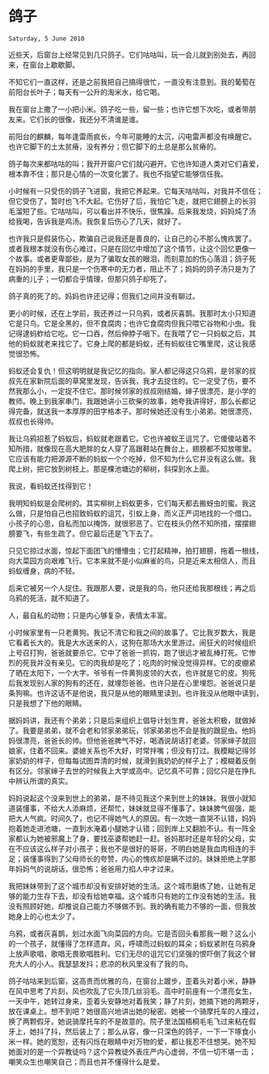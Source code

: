 # 鸽子

`Saturday, 5 June 2010`

近些天，后窗台上经常见到几只鸽子。它们咕咕叫，玩一会儿就到别处去，再回
来，在窗台上歇歇脚。

不知它们一直这样，还是之前我把自己搞得很忙，一直没有注意到。我的葡萄在
前阳台长叶子；每天有一公升的淘米水，给它喝。

我在窗台上撒了一小把小米。鸽子吃一些，留一些；也许它想下次吃，或者带朋
友来。它们长的很像，我还分不清谁是谁。

前阳台的麒麟，每年逢雷雨疯长，今年可能睡的太沉，闪电雷声都没有唤醒它。
也许它脚下的土太贫瘠，没有养分；但它脚下的土总是那么贫瘠的。

鸽子每次来都咕咕的叫；我开开窗户它们就闪避开。它也许知道人类对它们喜爱，
根本靠不住；那只是心情的一次变化罢了。我也不指望它能够信任我。

小时候有一只受伤的鸽子飞进窗，我把它养起来。它每天咕咕叫，对我并不信任；
但它受伤了，暂时也飞不大起。它伤好了后，我怕它飞走，就把它翅膀上的长羽
毛溜短了些。它咕咕叫，可以看出并不快乐，很焦躁。后来我发烧，妈妈炖了汤
给我喝，告诉我是鸡汤。我恢复后伤心了几天，就好了。

也许我只是假装伤心，欺骗自己说我还是善良的，让自己的心不那么愧疚罢了。
或者我根本就没有伤心难过，只是在回忆中增加了这个情节，让这个回忆更像一
个故事。或者更卑鄙些，是为了骗取女孩的眼泪，而刻意加的伤心落泪；鸽子死
在妈妈的手里，我只是一个伤寒中的无力者，阻止不了；妈妈的鸽子汤只是为了
病重的儿子；一切都合乎情理，但那只鸽子却死了。

鸽子真的死了的。妈妈也许还记得；但我们之间并没有聊过。

更小的时候，还在上学前，我还养过一只乌鸦，或者灰喜鹊。我那时太小只知道
它是只鸟。它是全黑的，但不食腐肉；也许它食腐肉但我只喂它谷物和小虫。我
记得逮蚂蚱给它吃。它一口吞，然后伸脖子咽下。在我喂了它一只蚂蚁之后，其
他的蚂蚁就老来找它了。它身上爬的都是蚂蚁，还有蚂蚁往它嘴里爬，这让我感
觉很恐怖。

蚂蚁还会复仇！但这明明就是我记忆的指向。家人都记得这只乌鸦，是邻家的叔
叔先在家新院后面的草窝里发现，告诉我，我才去捉住的。它一定受了伤，要不
然我那么小，一定捉不住它。那时候邻家的叔叔刚结婚，婶子很漂亮，是小学的
教师。晚上到我家串门，我跟她讲小三砍柴的故事，她夸我讲得好，那么长都记
得完备，就送我一本厚厚的田字格本子。那时候她还没有生小弟弟。她很漂亮，
叔叔也长得帅。

我让乌鸦招惹了蚂蚁后，蚂蚁就老跟着它。它也许被蚁王诅咒了。它傻傻站着不
知所措，就像现在高大肥胖的女人穿了高跟鞋站在舞台上，翅膀都不知放哪里。
它应该有能力把源源不断的蚂蚁一个个吃掉，但不知为什么它并没有这么做。我
爬上树，把它放到树枝上。那是棵池塘边的柳树，斜探到水上面。

我说，看蚂蚁还找得到它！

我明知蚂蚁是会爬树的。其实柳树上蚂蚁更多，它们每天都去搬蚜虫的蜜。我这
么做，只是怕自己也招致蚂蚁的诅咒，引蚁上身，而义正严词地找的一个借口。
小孩子的心思，自私而加以掩饰，就很邪恶了。它在枝头仍然不知所措，摆摆翅
膀要飞，有些生疏了。但它最后还是飞下去了。

只见它掠过水面，惊起下面团飞的懵懵虫；它打起精神，拍打翅膀，拖着一根线，
向大菜园方向艰难飞行。它本来就不是小似麻雀的鸟，只是近来太相信人，而且
蚂蚁缠身，病的不轻。

后来它被另一个人捉住。我跟那人要，说是我的鸟，他只还给我那根线；再之后
乌鸦的死活，就不知道了。

人，最自私的动物；只是内心够复杂，表情太丰富。

小时候家里有一只老黄狗。我记不清它和我之间的故事了。它比我岁数大，我是
它看着长大的。我是大水送来的人，这狗在那场大水里游过。闹狂犬的时候组织
上号召打狗，爸爸就要杀它。它中了爸爸一抓钩，跑了很远才被乱棒打死。它惨
烈的死我并没有亲见。它的肉我却是吃了；吃肉的时候没觉得异样。它的皮绷紧
了晒在太阳下，一个大字。爷爷有一件黄狗皮领的大衣，也许就是它的皮。狗死
后我发现别人家的狗有的还在，就埋怨爸爸。也许只是在心里埋怨。爸爸说只是
条狗嘛。也许这话不是他说，我只是从他的眼睛里读到。也许我没从他眼中读到，
只是我想了下他的眼睛。

据妈妈讲，我还有个弟弟；只是后来组织上倡导计划生育，爸爸太积极，就做掉
了。我要是弟弟，就不会老和邻家弟弟玩，邻家弟弟也不会是我的跟屁虫。他妈
妈很漂亮，爸爸长的帅。但他爸爸脾气不好，喝酒说胡话打老婆。邻家婶子就回
娘家，住着不回来。婆媳关系也不大好，时常拌嘴；但没有打过。我模糊记得邻
家奶奶的样子，但每每试图弄清的时候，就滑到我奶奶的样子上了；模糊着反倒
有区分。邻家婶子去世的时候我上大学或高中。记忆真不可靠；回忆只是在挣扎
中辨认所谓的真实。

妈妈说起这个没来到世上的弟弟，是不待见我这个来到世上的妹妹。我很小就知
道装懂事，不给大人添麻烦，还帮忙，妹妹就显得不懂事了。妹妹脾气倔强，能
把大人气疯。时间久了，也记不得她气人的原因。有一次她一直哭不认错，妈妈
抱着她走进池塘，一直到水淹着小腿她才认错；回到岸上又翻脸不认。有一阵全
家都认为她被邪魔上了身，要找巫婆帮她赶一赶。爸妈那时还是年轻的父母，实
在不应该这么样子对小孩子；我也不是很好的哥哥，不明白她是我血肉相连的手
足；装懂事得到了父母师长的夸赞，内心的愧疚却是瞒不过的。妹妹拒绝上学那
年妈妈气的说胡话，很恐怖；爸爸用力掐人中才过来。

我把妹妹带到了这个城市却没有安排好她的生活。这个城市磨练了她，让她有足
够的能力生存下去，却没有给她幸福。这个城市只有她的工作没有她的生活。我
没有照顾好她，却推说自己能力不够做不到。我的确有能力不够的一面，但我放
她身上的心也太少了。

乌鸦，或者灰喜鹊，划过水面飞向菜园的方向。它是否回头看那我一眼？这么小
的一个孩子，就懂得了怎样遗弃。风，呼啸而过蚂蚁的耳朵；蚂蚁紧附在乌鸦身
上放声歌唱，歌唱无畏歌唱胜利。它们无尽的诅咒它们坚强的恨吓倒了我这个冒
充大人的小人。我瑟瑟发抖；悲凉的秋风里没有了我的鸟。

鸽子咕咕来到后窗，这高贵而优雅的鸟，在窗台上踱步，歪着头对着小米，静静
在风中思考了片刻，风也吹乱了它头顶几丝羽毛。高中时前座有一个漂亮女生，
一天中午，她转过身来，歪着头安静地对着我笑；静了片刻，她摘下她的两颗牙，
放在课桌上。想不到吧？她很高兴地讲出她的秘密。她被一个骑摩托车的人撞过，
换了两颗假牙。她说骑摩托车的不是故意的。院子里法国梧桐毛毛飞过来粘在假
牙上，她抖了抖，然后装上了；那么从容，像一只深色的鸽子，一下一下啄食小
米一样。她的宽恕，还有闪烁在眼睛中对万物的爱，都让我忍不住想哭。她不知
她面对的是一个异教徒吗？这个异教徒外表庄严内心虚弱，不信一切不堪一击；
嘲笑众生也嘲笑自己；而且也并不懂得什么是爱。
